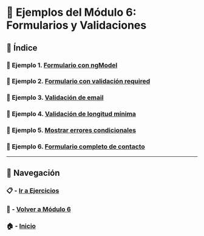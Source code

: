 # 🧪 Ejemplos del Módulo 6: Formularios y Validaciones

## 📌 Índice

### 🧪 Ejemplo 1. [Formulario con ngModel](./Enunciados/Ejemplo_1.md)
### 🧪 Ejemplo 2. [Formulario con validación required](./Enunciados/Ejemplo_2.md)
### 🧪 Ejemplo 3. [Validación de email](./Enunciados/Ejemplo_3.md)
### 🧪 Ejemplo 4. [Validación de longitud mínima](./Enunciados/Ejemplo_4.md)
### 🧪 Ejemplo 5. [Mostrar errores condicionales](./Enunciados/Ejemplo_5.md)
### 🧪 Ejemplo 6. [Formulario completo de contacto](./Enunciados/Ejemplo_6.md)

---

## 🔁 Navegación

### 📋 - [Ir a Ejercicios](../Ejercicios/README.md)

### 📘 - [Volver a Módulo 6](../Modulo_6.md)

### 🏠 - [Inicio](../../README.md)

